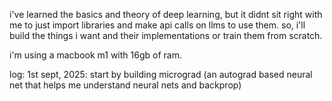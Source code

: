 i've learned the basics and theory of deep learning, but it didnt sit right with me to just import libraries and make api calls on llms to use them.
so, i'll build the things i want and their implementations or train them from scratch.

i'm using a macbook m1 with 16gb of ram.

log:
1st sept, 2025: start by building micrograd (an autograd based neural net that helps me understand neural nets and backprop)
